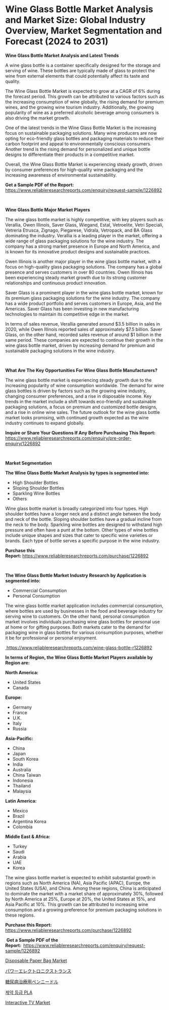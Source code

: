 <p><h1>Wine Glass Bottle Market Analysis and Market Size: Global Industry Overview, Market Segmentation and Forecast (2024 to 2031)</h1></p><p><strong>Wine Glass Bottle Market Analysis and Latest Trends</strong></p>
<p><p>A wine glass bottle is a container specifically designed for the storage and serving of wine. These bottles are typically made of glass to protect the wine from external elements that could potentially affect its taste and quality.</p><p>The Wine Glass Bottle Market is expected to grow at a CAGR of 6% during the forecast period. This growth can be attributed to various factors such as the increasing consumption of wine globally, the rising demand for premium wines, and the growing wine tourism industry. Additionally, the growing popularity of wine as a preferred alcoholic beverage among consumers is also driving the market growth.</p><p>One of the latest trends in the Wine Glass Bottle Market is the increasing focus on sustainable packaging solutions. Many wine producers are now opting for eco-friendly glass bottles and packaging materials to reduce their carbon footprint and appeal to environmentally conscious consumers. Another trend is the rising demand for personalized and unique bottle designs to differentiate their products in a competitive market.</p><p>Overall, the Wine Glass Bottle Market is experiencing steady growth, driven by consumer preferences for high-quality wine packaging and the increasing awareness of environmental sustainability.</p></p>
<p><strong>Get a Sample PDF of the Report:&nbsp;</strong> <a href="https://www.reliableresearchreports.com/enquiry/request-sample/1226892">https://www.reliableresearchreports.com/enquiry/request-sample/1226892</a></p>
<p>&nbsp;</p>
<p><strong>Wine Glass Bottle Major Market Players</strong></p>
<p><p>The wine glass bottle market is highly competitive, with key players such as Verallia, Owen Illinois, Saver Glass, Wiegand, Estal, Vetroelite, Vetri Speciali, Vetreria Etrusca, Zignago, Piegarese, Vidrala, Vetropack, and BA Glass dominating the industry. Verallia is a leading player in the market, offering a wide range of glass packaging solutions for the wine industry. The company has a strong market presence in Europe and North America, and is known for its innovative product designs and sustainable practices.</p><p>Owen Illinois is another major player in the wine glass bottle market, with a focus on high-quality glass packaging solutions. The company has a global presence and serves customers in over 80 countries. Owen Illinois has been experiencing steady market growth due to its strong customer relationships and continuous product innovation.</p><p>Saver Glass is a prominent player in the wine glass bottle market, known for its premium glass packaging solutions for the wine industry. The company has a wide product portfolio and serves customers in Europe, Asia, and the Americas. Saver Glass has been investing in new manufacturing technologies to maintain its competitive edge in the market.</p><p>In terms of sales revenue, Verallia generated around $3.5 billion in sales in 2020, while Owen Illinois reported sales of approximately $7.5 billion. Saver Glass, on the other hand, recorded sales revenue of around $1 billion in the same period. These companies are expected to continue their growth in the wine glass bottle market, driven by increasing demand for premium and sustainable packaging solutions in the wine industry.</p></p>
<p>&nbsp;</p>
<p><strong>What Are The Key Opportunities For Wine Glass Bottle Manufacturers?</strong></p>
<p><p>The wine glass bottle market is experiencing steady growth due to the increasing popularity of wine consumption worldwide. The demand for wine glass bottles is driven by factors such as the growing wine industry, changing consumer preferences, and a rise in disposable income. Key trends in the market include a shift towards eco-friendly and sustainable packaging solutions, a focus on premium and customized bottle designs, and a rise in online wine sales. The future outlook for the wine glass bottle market looks promising, with continued growth expected as the wine industry continues to expand globally.</p></p>
<p><strong>Inquire or Share Your Questions If Any Before Purchasing This Report:</strong> <a href="https://www.reliableresearchreports.com/enquiry/pre-order-enquiry/1226892">https://www.reliableresearchreports.com/enquiry/pre-order-enquiry/1226892</a></p>
<p>&nbsp;</p>
<p><strong>Market Segmentation</strong></p>
<p><strong>The Wine Glass Bottle Market Analysis by types is segmented into:</strong></p>
<p><ul><li>High Shoulder Bottles</li><li>Sloping Shoulder Bottles</li><li>Sparkling Wine Bottles</li><li>Others</li></ul></p>
<p><p>Wine glass bottle market is broadly categorized into four types. High shoulder bottles have a longer neck and a distinct angle between the body and neck of the bottle. Sloping shoulder bottles have a gradual incline from the neck to the body. Sparkling wine bottles are designed to withstand high pressure and often have a punt at the bottom. Other types of wine bottles include unique shapes and sizes that cater to specific wine varieties or brands. Each type of bottle serves a specific purpose in the wine industry.</p></p>
<p><strong>Purchase this Report:&nbsp;</strong><a href="https://www.reliableresearchreports.com/purchase/1226892">https://www.reliableresearchreports.com/purchase/1226892</a></p>
<p>&nbsp;</p>
<p><strong>The Wine Glass Bottle Market Industry Research by Application is segmented into:</strong></p>
<p><ul><li>Commercial Consumption</li><li>Personal Consumption</li></ul></p>
<p><p>The wine glass bottle market application includes commercial consumption, where bottles are used by businesses in the food and beverage industry for serving wine to customers. On the other hand, personal consumption market involves individuals purchasing wine glass bottles for personal use at home or for gifting purposes. Both markets cater to the demand for packaging wine in glass bottles for various consumption purposes, whether it be for professional or personal enjoyment.</p></p>
<p><a href="https://www.reliableresearchreports.com/wine-glass-bottle-r1226892">&nbsp;https://www.reliableresearchreports.com/wine-glass-bottle-r1226892</a></p>
<p><strong>In terms of Region, the Wine Glass Bottle Market Players available by Region are:</strong></p>
<p>
    <p> <strong> North America: </strong>
        <ul>
            <li>United States</li>
            <li>Canada</li>
        </ul>
        </p> 
    <p> <strong> Europe: </strong>
        <ul>
            <li>Germany</li>
            <li>France</li>
            <li>U.K.</li>
            <li>Italy</li>
            <li>Russia</li>
        </ul>
        </p> 
    <p> <strong> Asia-Pacific: </strong>
        <ul>
            <li>China</li>
            <li>Japan</li>
            <li>South Korea</li>
            <li>India</li>
            <li>Australia</li>
            <li>China Taiwan</li>
            <li>Indonesia</li>
            <li>Thailand</li>
            <li>Malaysia</li>
        </ul>
        </p> 
    <p> <strong> Latin America: </strong>
        <ul>
            <li>Mexico</li>
            <li>Brazil</li>
            <li>Argentina Korea</li>
            <li>Colombia</li>
        </ul>
        </p> 
    <p> <strong> Middle East & Africa: </strong>
        <ul>
            <li>Turkey</li>
            <li>Saudi</li>
            <li>Arabia</li>
            <li>UAE</li>
            <li>Korea</li>
        </ul>
    </p>
    </p>
<p><p>The wine glass bottle market is expected to exhibit substantial growth in regions such as North America (NA), Asia Pacific (APAC), Europe, the United States (USA), and China. Among these regions, China is anticipated to dominate the market with a market share of approximately 30%, followed by North America at 25%, Europe at 20%, the United States at 15%, and Asia Pacific at 10%. This growth can be attributed to increasing wine consumption and a growing preference for premium packaging solutions in these regions.</p></p>
<p><strong>Purchase this Report: </strong><a href="https://www.reliableresearchreports.com/purchase/1226892">https://www.reliableresearchreports.com/purchase/1226892</a></p>
<p>&nbsp;<strong>Get a Sample PDF of the Report:&nbsp;&nbsp;</strong><a href="https://www.reliableresearchreports.com/enquiry/request-sample/1226892">https://www.reliableresearchreports.com/enquiry/request-sample/1226892</a></p>
<p><strong></strong></p>
<p><p><a href="https://github.com/AlysaLedner2023/Market-Research-Report-List-1/blob/main/disposable-paper-bag-market.md">Disposable Paper Bag Market</a></p><p><a href="https://medium.com/@mzurpwxu46/%E3%83%91%E3%83%AF%E3%83%BC%E3%82%A8%E3%83%AC%E3%82%AF%E3%83%88%E3%83%AD%E3%83%8B%E3%82%AF%E3%82%B9%E5%A4%89%E5%9C%A7%E5%99%A8%E5%B8%82%E5%A0%B4%E3%81%AE%E8%A6%8F%E6%A8%A1%E3%81%A8%E3%82%B7%E3%82%A7%E3%82%A2%E5%88%86%E6%9E%90-%E6%88%90%E9%95%B7%E3%83%88%E3%83%AC%E3%83%B3%E3%83%89%E3%81%A8%E4%BA%88%E6%B8%AC-2024%E5%B9%B4-2031%E5%B9%B4-945bd06aece5">パワーエレクトロニクストランス</a></p><p><a href="https://github.com/tubbs463/Market-Research-Report-List-1/blob/main/2723344140685.md">糖尿病治療用ペンニードル</a></p><p><a href="https://github.com/BrettWeberrt8767765/Market-Research-Report-List-2/blob/main/2027031148564.md">제약 등급 PLA</a></p><p><a href="https://github.com/Sherrillcrooksxa8i18ucf2m/Market-Research-Report-List-3/blob/main/interactive-tv-market.md">Interactive TV Market</a></p></p>
